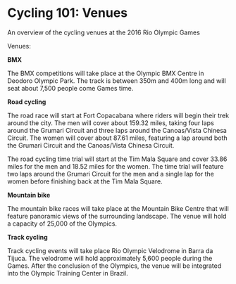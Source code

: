 Cycling 101: Venues
===================

An overview of the cycling venues at the 2016 Rio Olympic Games

Venues:

**BMX**

The BMX competitions will take place at the Olympic BMX Centre in Deodoro Olympic Park. The track is between 350m and 400m long and will seat about 7,500 people come Games time.

**Road cycling**

The road race will start at Fort Copacabana where riders will begin their trek around the city. The men will cover about 159.32 miles, taking four laps around the Grumari Circuit and three laps around the Canoas/Vista Chinesa Circuit. The women will cover about 87.61 miles, featuring a lap around both the Grumari Circuit and the Canoas/Vista Chinesa Circuit.

The road cycling time trial will start at the Tim Mala Square and cover 33.86 miles for the men and 18.52 miles for the women. The time trial will feature two laps around the Grumari Circuit for the men and a single lap for the women before finishing back at the Tim Mala Square.

**Mountain bike**

The mountain bike races will take place at the Mountain Bike Centre that will feature panoramic views of the surrounding landscape. The venue will hold a capacity of 25,000 of the Olympics.

**Track cycling**

Track cycling events will take place Rio Olympic Velodrome in Barra da Tijuca. The velodrome will hold approximately 5,600 people during the Games. After the conclusion of the Olympics, the venue will be integrated into the Olympic Training Center in Brazil.


